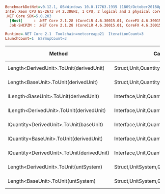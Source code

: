 ``` ini

BenchmarkDotNet=v0.12.1, OS=Windows 10.0.17763.1935 (1809/October2018Update/Redstone5), VM=Hyper-V
Intel Xeon CPU E5-2673 v4 2.30GHz, 1 CPU, 2 logical and 2 physical cores
.NET Core SDK=5.0.203
  [Host]     : .NET Core 2.1.28 (CoreCLR 4.6.30015.01, CoreFX 4.6.30015.01), X64 RyuJIT
  Job-SHCPZM : .NET Core 2.1.28 (CoreCLR 4.6.30015.01, CoreFX 4.6.30015.01), X64 RyuJIT

Runtime=.NET Core 2.1  Toolchain=netcoreapp21  IterationCount=3  
LaunchCount=1  WarmupCount=3  

```
|                                     Method |                                  Categories |      Mean |      Error |    StdDev |   StdErr |       Min |       Max |    Median | Ratio | MannWhitney(5%) | RatioSD |  Gen 0 | Gen 1 | Gen 2 | Allocated |
|------------------------------------------- |-------------------------------------------- |----------:|-----------:|----------:|---------:|----------:|----------:|----------:|------:|---------------- |--------:|-------:|------:|------:|----------:|
|    Length&lt;DerivedUnit&gt;.ToUnit(derivedUnit) |       Struct,Unit,Quantity,Micro,Conversion |  22.73 ns |  14.397 ns |  0.789 ns | 0.456 ns |  22.19 ns |  23.64 ns |  22.38 ns |  0.99 |               ? |    0.04 |      - |     - |     - |         - |
|       Length&lt;BaseUnit&gt;.ToUnit(derivedUnit) |       Struct,Unit,Quantity,Micro,Conversion |  23.08 ns |   4.521 ns |  0.248 ns | 0.143 ns |  22.83 ns |  23.32 ns |  23.09 ns |  1.00 |            Base |    0.00 |      - |     - |     - |         - |
|      ILength&lt;BaseUnit&gt;.ToUnit(derivedUnit) |    Interface,Unit,Quantity,Micro,Conversion |  32.41 ns |   9.662 ns |  0.530 ns | 0.306 ns |  31.84 ns |  32.90 ns |  32.48 ns |  1.40 |               ? |    0.02 | 0.0049 |     - |     - |      32 B |
|   ILength&lt;DerivedUnit&gt;.ToUnit(derivedUnit) |    Interface,Unit,Quantity,Micro,Conversion |  32.54 ns |   5.141 ns |  0.282 ns | 0.163 ns |  32.23 ns |  32.77 ns |  32.63 ns |  1.41 |               ? |    0.03 | 0.0049 |     - |     - |      32 B |
|    IQuantity&lt;DerivedUnit&gt;.ToUnit(baseUnit) |    Interface,Unit,Quantity,Micro,Conversion | 118.36 ns |  63.975 ns |  3.507 ns | 2.025 ns | 115.32 ns | 122.20 ns | 117.56 ns |  5.13 |               ? |    0.14 | 0.0046 |     - |     - |      32 B |
|    IQuantity&lt;BaseUnit&gt;.ToUnit(derivedUnit) |    Interface,Unit,Quantity,Micro,Conversion | 131.31 ns |  34.538 ns |  1.893 ns | 1.093 ns | 129.13 ns | 132.58 ns | 132.21 ns |  5.69 |               ? |    0.05 | 0.0043 |     - |     - |      33 B |
| IQuantity&lt;DerivedUnit&gt;.ToUnit(derivedUnit) |    Interface,Unit,Quantity,Micro,Conversion | 158.62 ns |  27.366 ns |  1.500 ns | 0.866 ns | 157.61 ns | 160.34 ns | 157.91 ns |  6.87 |               ? |    0.09 | 0.0041 |     - |     - |      32 B |
|      Length&lt;DerivedUnit&gt;.ToUnit(untSystem) | Struct,UnitSystem,Quantity,Micro,Conversion | 596.23 ns | 225.480 ns | 12.359 ns | 7.136 ns | 589.09 ns | 610.50 ns | 589.10 ns | 25.84 |               ? |    0.79 | 0.0281 |     - |     - |     192 B |
|         Length&lt;BaseUnit&gt;.ToUnit(untSystem) | Struct,UnitSystem,Quantity,Micro,Conversion | 596.24 ns | 115.692 ns |  6.341 ns | 3.661 ns | 589.07 ns | 601.12 ns | 598.53 ns | 25.84 |               ? |    0.44 | 0.0281 |     - |     - |     192 B |
